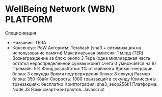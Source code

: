 ﻿# WellBeing Network (WBN) PLATFORM
Спецификация

* Название: TERA
* Консенсус: PoW
Алгоритм:  Terahash (sha3 + оптимизация на использование памяти)
Максимальная эмиссия: 1 млрд (TER)
Вознаграждение за блок: около 3 Тера (одна миллиардная часть остатка нераспределенной суммы монет счета 0 умножается на 9)
Премайн: 5%
Фонд разработки: 1% от майнинга
Время генерации блока: 3 секунды
Время подтверждения блока: 8 секунд
Размер блока: 350 Кбайт
Скорость: 1000 транзакций в секунду
Комиссия в транзакциях: бесплатно
Криптография: sha3, secp256k1
Платформа: Node.JS
Язык смарт-контрактов: Javascript
